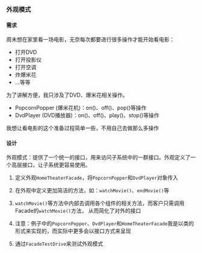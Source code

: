 ### 外观模式

#### 需求

周末想在家里看一场电影，无奈每次都要进行很多操作才能开始看电影：
- 打开DVD
- 打开投影仪
- 打开空调
- 炸爆米花
- ...等等

为了讲解方便，我只涉及了DVD、爆米花相关操作。
- PopcornPopper (爆米花机)：on()、off()、pop()等操作
- DvdPlayer (DVD播放器)：on()、off()、play()、stop()等操作

我想让看电影的这个准备过程简单一些，不用自己去做那么多操作

#### 设计

外观模式：提供了一个统一的接口，用来访问子系统中的一群接口。外观定义了一个高层接口，让子系统更容易使用。

1. 定义外观`HomeTheaterFacade`，将`PopcornPopper`和`DvdPlayer`对象传入

2. 在外观中定义更加简洁的方法，如：`watchMovie()`、`endMovie()`等

3. `watchMovie()`等方法中内部去调用各个组件的相关方法，而客户只需调用Facade的`watchMovie()`方法，
从而简化了对外的接口

4. 注意：例子中的`PopcornPopper`、`DvdPlayer`和`HomeTheaterFacade`我是以类的形式来实现的，而实际中更多会以接口方式来呈现

5. 通过`FacadeTestDrive`来测试外观模式 
